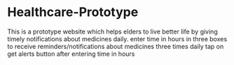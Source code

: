 # Healthcare-Prototype
This is a prototype website which helps elders to live better life by giving timely notifications about medicines daily.
enter time in hours in three boxes to receive reminders/notifications about medicines three times daily
tap on get alerts button after entering time in hours
